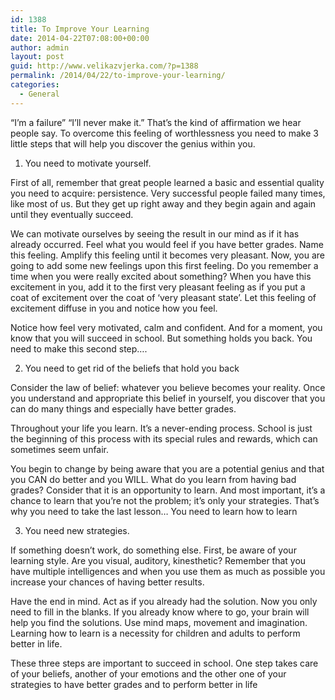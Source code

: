 ```yaml
---
id: 1388
title: To Improve Your Learning
date: 2014-04-22T07:08:00+00:00
author: admin
layout: post
guid: http://www.velikazvjerka.com/?p=1388
permalink: /2014/04/22/to-improve-your-learning/
categories:
  - General
---
```

&#8220;I&#8217;m a failure&#8221; &#8220;I&#8217;ll never make it.&#8221; That&#8217;s the kind of affirmation we hear people say. To overcome this feeling of worthlessness you need to make 3 little steps that will help you discover the genius within you.

1. You need to motivate yourself.

First of all, remember that great people learned a basic and essential quality you need to acquire: persistence. Very successful people failed many times, like most of us. But they get up right away and they begin again and again until they eventually succeed.

We can motivate ourselves by seeing the result in our mind as if it has already occurred. Feel what you would feel if you have better grades. Name this feeling. Amplify this feeling until it becomes very pleasant. Now, you are going to add some new feelings upon this first feeling. Do you remember a time when you were really excited about something? When you have this excitement in you, add it to the first very pleasant feeling as if you put a coat of excitement over the coat of &#8216;very pleasant state&#8217;. Let this feeling of excitement diffuse in you and notice how you feel.

Notice how feel very motivated, calm and confident. And for a moment, you know that you will succeed in school. But something holds you back. You need to make this second step&#8230;.

2. You need to get rid of the beliefs that hold you back

Consider the law of belief: whatever you believe becomes your reality. Once you understand and appropriate this belief in yourself, you discover that you can do many things and especially have better grades.

Throughout your life you learn. It&#8217;s a never-ending process. School is just the beginning of this process with its special rules and rewards, which can sometimes seem unfair.

You begin to change by being aware that you are a potential genius and that you CAN do better and you WILL. What do you learn from having bad grades? Consider that it is an opportunity to learn. And most important, it&#8217;s a chance to learn that you&#8217;re not the problem; it&#8217;s only your strategies. That&#8217;s why you need to take the last lesson&#8230; You need to learn how to learn

3. You need new strategies.

If something doesn&#8217;t work, do something else. First, be aware of your learning style. Are you visual, auditory, kinesthetic? Remember that you have multiple intelligences and when you use them as much as possible you increase your chances of having better results.

Have the end in mind. Act as if you already had the solution. Now you only need to fill in the blanks. If you already know where to go, your brain will help you find the solutions. Use mind maps, movement and imagination. Learning how to learn is a necessity for children and adults to perform better in life.

These three steps are important to succeed in school. One step takes care of your beliefs, another of your emotions and the other one of your strategies to have better grades and to perform better in life